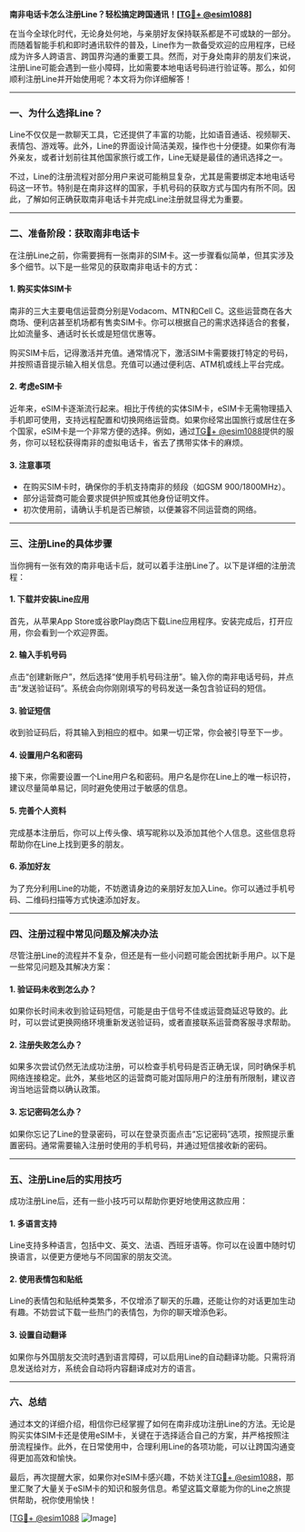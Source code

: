 **南非电话卡怎么注册Line？轻松搞定跨国通讯！[[TG💪+ @esim1088](https://t.me/s/esim1088)]**

在当今全球化时代，无论身处何地，与亲朋好友保持联系都是不可或缺的一部分。而随着智能手机和即时通讯软件的普及，Line作为一款备受欢迎的应用程序，已经成为许多人跨语言、跨国界沟通的重要工具。然而，对于身处南非的朋友们来说，注册Line可能会遇到一些小障碍，比如需要本地电话号码进行验证等。那么，如何顺利注册Line并开始使用呢？本文将为你详细解答！

---

### **一、为什么选择Line？**
Line不仅仅是一款聊天工具，它还提供了丰富的功能，比如语音通话、视频聊天、表情包、游戏等。此外，Line的界面设计简洁美观，操作也十分便捷。如果你有海外亲友，或者计划前往其他国家旅行或工作，Line无疑是最佳的通讯选择之一。

不过，Line的注册流程对部分用户来说可能稍显复杂，尤其是需要绑定本地电话号码这一环节。特别是在南非这样的国家，手机号码的获取方式与国内有所不同。因此，了解如何正确获取南非电话卡并完成Line注册就显得尤为重要。

---

### **二、准备阶段：获取南非电话卡**
在注册Line之前，你需要拥有一张南非的SIM卡。这一步骤看似简单，但其实涉及多个细节。以下是一些常见的获取南非电话卡的方式：

#### **1. 购买实体SIM卡**
南非的三大主要电信运营商分别是Vodacom、MTN和Cell C。这些运营商在各大商场、便利店甚至机场都有售卖SIM卡。你可以根据自己的需求选择适合的套餐，比如流量多、通话时长长或是短信优惠等。

购买SIM卡后，记得激活并充值。通常情况下，激活SIM卡需要拨打特定的号码，并按照语音提示输入相关信息。充值可以通过便利店、ATM机或线上平台完成。

#### **2. 考虑eSIM卡**
近年来，eSIM卡逐渐流行起来。相比于传统的实体SIM卡，eSIM卡无需物理插入手机即可使用，支持远程配置和切换网络运营商。如果你经常出国旅行或居住在多个国家，eSIM卡是一个非常方便的选择。例如，通过[TG💪+ @esim1088](https://t.me/s/esim1088)提供的服务，你可以轻松获得南非的虚拟电话卡，省去了携带实体卡的麻烦。

#### **3. 注意事项**
- 在购买SIM卡时，确保你的手机支持南非的频段（如GSM 900/1800MHz）。
- 部分运营商可能会要求提供护照或其他身份证明文件。
- 初次使用前，请确认手机是否已解锁，以便兼容不同运营商的网络。

---

### **三、注册Line的具体步骤**
当你拥有一张有效的南非电话卡后，就可以着手注册Line了。以下是详细的注册流程：

#### **1. 下载并安装Line应用**
首先，从苹果App Store或谷歌Play商店下载Line应用程序。安装完成后，打开应用，你会看到一个欢迎界面。

#### **2. 输入手机号码**
点击“创建新账户”，然后选择“使用手机号码注册”。输入你的南非电话号码，并点击“发送验证码”。系统会向你刚刚填写的号码发送一条包含验证码的短信。

#### **3. 验证短信**
收到验证码后，将其输入到相应的框中。如果一切正常，你会被引导至下一步。

#### **4. 设置用户名和密码**
接下来，你需要设置一个Line用户名和密码。用户名是你在Line上的唯一标识符，建议尽量简单易记，同时避免使用过于敏感的信息。

#### **5. 完善个人资料**
完成基本注册后，你可以上传头像、填写昵称以及添加其他个人信息。这些信息将帮助你在Line上找到更多的朋友。

#### **6. 添加好友**
为了充分利用Line的功能，不妨邀请身边的亲朋好友加入Line。你可以通过手机号码、二维码扫描等方式快速添加好友。

---

### **四、注册过程中常见问题及解决办法**
尽管注册Line的流程并不复杂，但还是有一些小问题可能会困扰新手用户。以下是一些常见问题及其解决方案：

#### **1. 验证码未收到怎么办？**
如果你长时间未收到验证码短信，可能是由于信号不佳或运营商延迟导致的。此时，可以尝试更换网络环境重新发送验证码，或者直接联系运营商客服寻求帮助。

#### **2. 注册失败怎么办？**
如果多次尝试仍然无法成功注册，可以检查手机号码是否正确无误，同时确保手机网络连接稳定。此外，某些地区的运营商可能对国际用户的注册有所限制，建议咨询当地运营商以确认政策。

#### **3. 忘记密码怎么办？**
如果你忘记了Line的登录密码，可以在登录页面点击“忘记密码”选项，按照提示重置密码。通常需要输入注册时使用的手机号码，并通过短信接收新的密码。

---

### **五、注册Line后的实用技巧**
成功注册Line后，还有一些小技巧可以帮助你更好地使用这款应用：

#### **1. 多语言支持**
Line支持多种语言，包括中文、英文、法语、西班牙语等。你可以在设置中随时切换语言，以便更方便地与不同国家的朋友交流。

#### **2. 使用表情包和贴纸**
Line的表情包和贴纸种类繁多，不仅增添了聊天的乐趣，还能让你的对话更加生动有趣。不妨尝试下载一些热门的表情包，为你的聊天增添色彩。

#### **3. 设置自动翻译**
如果你与外国朋友交流时遇到语言障碍，可以启用Line的自动翻译功能。只需将消息发送给对方，系统会自动将内容翻译成对方的语言。

---

### **六、总结**
通过本文的详细介绍，相信你已经掌握了如何在南非成功注册Line的方法。无论是购买实体SIM卡还是使用eSIM卡，关键在于选择适合自己的方案，并严格按照注册流程操作。此外，在日常使用中，合理利用Line的各项功能，可以让跨国沟通变得更加高效和愉快。

最后，再次提醒大家，如果你对eSIM卡感兴趣，不妨关注[TG💪+ @esim1088](https://t.me/s/esim1088)，那里汇聚了大量关于eSIM卡的知识和服务信息。希望这篇文章能为你的Line之旅提供帮助，祝你使用愉快！

[[TG💪+ @esim1088](https://t.me/s/esim1088) ![Image](https://i.postimg.cc/4NQfJmqS/Snipaste-2025-05-13-00-14-12.png)]